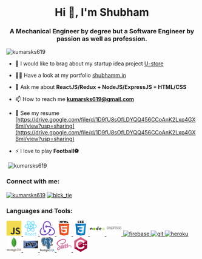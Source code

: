 <h1 align="center">Hi 👋, I'm Shubham</h1>
<h3 align="center">A Mechanical Engineer by degree but a Software Engineer by passion as well as profession.</h3>

<p align="left"> <img src="https://komarev.com/ghpvc/?username=kumarsks619&label=Profile%20views&color=0e75b6&style=flat" alt="kumarsks619" /> </p>

- 🔭 I would like to brag about my startup idea project [U-store](http://you-store.netlify.app/)

- 👨‍💻 Have a look at my portfolio [shubhamm.in](http://shubhamm.in/)

- 💬 Ask me about **ReactJS/Redux + NodeJS/ExpressJS + HTML/CSS**

- 📫 How to reach me **kumarsks619@gmail.com**

- 📄 See my resume [https://drive.google.com/file/d/1D9fU8sOfLDYQQ456CCoAnK2Lxp4GXBmi/view?usp=sharing](https://drive.google.com/file/d/1D9fU8sOfLDYQQ456CCoAnK2Lxp4GXBmi/view?usp=sharing)

- ⚡ I love to play **Football⚽**

<p>&nbsp;<img align="center" src="https://github-readme-stats.vercel.app/api?username=kumarsks619&show_icons=true&theme=dracula&locale=en" alt="kumarsks619" /></p>

<h3 align="left">Connect with me:</h3>
<p align="left">
<a href="https://linkedin.com/in/kumarsks619" target="blank"><img align="center" src="https://raw.githubusercontent.com/rahuldkjain/github-profile-readme-generator/master/src/images/icons/Social/linked-in-alt.svg" alt="kumarsks619" height="30" width="40" /></a>
<a href="https://instagram.com/blck_tie" target="blank"><img align="center" src="https://raw.githubusercontent.com/rahuldkjain/github-profile-readme-generator/master/src/images/icons/Social/instagram.svg" alt="blck_tie" height="30" width="40" /></a>
</p>

<h3 align="left">Languages and Tools:</h3>
<p align="left"> <a href="https://developer.mozilla.org/en-US/docs/Web/JavaScript" target="_blank"> <img src="https://raw.githubusercontent.com/devicons/devicon/master/icons/javascript/javascript-original.svg" alt="javascript" width="40" height="40"/> </a> <a href="https://reactjs.org/" target="_blank"> <img src="https://raw.githubusercontent.com/devicons/devicon/master/icons/react/react-original-wordmark.svg" alt="react" width="40" height="40"/> </a> <a href="https://redux.js.org" target="_blank"> <img src="https://raw.githubusercontent.com/devicons/devicon/master/icons/redux/redux-original.svg" alt="redux" width="40" height="40"/> </a> <a href="https://www.w3.org/html/" target="_blank"> <img src="https://raw.githubusercontent.com/devicons/devicon/master/icons/html5/html5-original-wordmark.svg" alt="html5" width="40" height="40"/> </a> <a href="https://www.w3schools.com/css/" target="_blank"> <img src="https://raw.githubusercontent.com/devicons/devicon/master/icons/css3/css3-original-wordmark.svg" alt="css3" width="40" height="40"/> <a href="https://nodejs.org" target="_blank"> <img src="https://raw.githubusercontent.com/devicons/devicon/master/icons/nodejs/nodejs-original-wordmark.svg" alt="nodejs" width="40" height="40"/> </a> </a>   <a href="https://expressjs.com" target="_blank"> <img src="https://raw.githubusercontent.com/devicons/devicon/master/icons/express/express-original-wordmark.svg" alt="express" width="40" height="40"/> </a> <a href="https://firebase.google.com/" target="_blank"> <img src="https://www.vectorlogo.zone/logos/firebase/firebase-icon.svg" alt="firebase" width="40" height="40"/> </a> <a href="https://git-scm.com/" target="_blank"> <img src="https://www.vectorlogo.zone/logos/git-scm/git-scm-icon.svg" alt="git" width="40" height="40"/> </a> <a href="https://heroku.com" target="_blank"> <img src="https://www.vectorlogo.zone/logos/heroku/heroku-icon.svg" alt="heroku" width="40" height="40"/> </a>  <a href="https://www.mongodb.com/" target="_blank"> <img src="https://raw.githubusercontent.com/devicons/devicon/master/icons/mongodb/mongodb-original-wordmark.svg" alt="mongodb" width="40" height="40"/> </a>  <a href="https://www.php.net" target="_blank"> <img src="https://raw.githubusercontent.com/devicons/devicon/master/icons/php/php-original.svg" alt="php" width="40" height="40"/> </a> <a href="https://www.postgresql.org" target="_blank"> <img src="https://raw.githubusercontent.com/devicons/devicon/master/icons/postgresql/postgresql-original-wordmark.svg" alt="postgresql" width="40" height="40"/> </a>   <a href="https://sass-lang.com" target="_blank"> <img src="https://raw.githubusercontent.com/devicons/devicon/master/icons/sass/sass-original.svg" alt="sass" width="40" height="40"/> </a> <a href="https://www.w3schools.com/cpp/" target="_blank"> <img src="https://raw.githubusercontent.com/devicons/devicon/master/icons/cplusplus/cplusplus-original.svg" alt="cplusplus" width="40" height="40"/> </a> </p>

